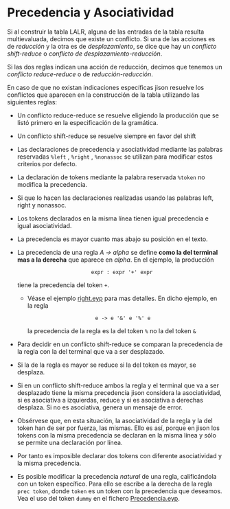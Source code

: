 # Precedencia y Asociatividad

Si al construir la tabla LALR, alguna de las entradas de la tabla
resulta multievaluada, decimos que existe un conflicto. Si una de
las acciones es de *reducción* y la otra es de *desplazamiento*,
se dice que hay un *conflicto shift-reduce* o *conflicto de
desplazamiento-reducción*. 

Si las dos reglas indican una acción de
reducción, decimos que tenemos un *conflicto reduce-reduce* o de
*reducción-reducción*. 

En caso de que no existan indicaciones específicas
jison resuelve los conflictos que aparecen en la construcción de
la tabla utilizando las siguientes reglas:

* Un conflicto reduce-reduce se resuelve eligiendo la producción que se listó primero en la especificación de la gramática.
* Un conflicto shift-reduce se resuelve siempre en favor del shift
* Las declaraciones de precedencia y asociatividad mediante las
palabras reservadas `%left` , `%right` , `%nonassoc` se utilizan para
modificar estos criterios por defecto. 
* La declaración de tokens mediante la palabra reservada `%token` no modifica la precedencia.
* Si que lo hacen las declaraciones realizadas usando las palabras left, right y nonassoc.

* Los tokens declarados en la misma línea tienen igual precedencia e igual asociatividad. 
* La precedencia es mayor cuanto mas abajo su posición en el texto. 
* La precedencia de una regla  *A -> alpha* se define **como la del terminal mas a la derecha** que aparece en *alpha*. En el ejemplo, la producción

                              expr : expr '+' expr

  tiene la precedencia del token `+`.

    - Véase el ejemplo [right.eyp](right.eyp) para mas detalles. En dicho ejemplo, en la regla 

                                e -> e '&' e '%' e 

      la precedencia de la regla es la del token `%` no la del token `&`

* Para decidir en un conflicto shift-reduce se comparan la precedencia de la regla con la del terminal que va a ser desplazado. 

* Si la de la regla es mayor se reduce si la del token es mayor, se desplaza.

* Si en un conflicto shift-reduce ambos la regla y el terminal que va a ser desplazado tiene la misma precedencia jison considera la asociatividad, si es asociativa a izquierdas, reduce y si es asociativa a derechas desplaza. Si no es asociativa, genera un mensaje de error. 

* Obsérvese que, en esta situación, la asociatividad de la regla y la del token han de ser por fuerza, las mismas. Ello es así, porque en jison los tokens con la misma precedencia se declaran en la misma línea y sólo se permite una declaración por línea.

* Por tanto es imposible declarar dos tokens con diferente asociatividad y la misma precedencia.

* Es posible modificar la precedencia *natural* de una regla, calificándola con un token específico. Para ello se escribe a la derecha de la regla `prec token`, donde `token` es un token con la precedencia que deseamos. Vea el uso del token `dummy` en el fichero [Precedencia.eyp](Precedencia.eyp).
